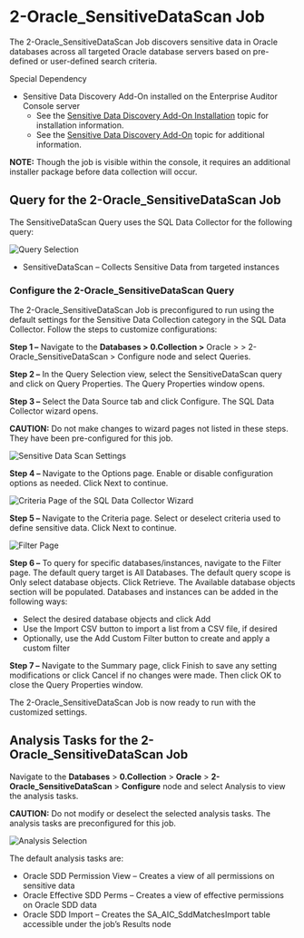 # 2-Oracle_SensitiveDataScan Job

The 2-Oracle_SensitiveDataScan Job discovers sensitive data in Oracle databases across all targeted
Oracle database servers based on pre-defined or user-defined search criteria.

Special Dependency

- Sensitive Data Discovery Add-On installed on the Enterprise Auditor Console server
    - See the
      [Sensitive Data Discovery Add-On Installation](/docs/accessanalyzer/11.6/install/sensitivedatadiscovery/overview.md)
      topic for installation information.
    - See the
      [Sensitive Data Discovery Add-On](/docs/accessanalyzer/11.6/sensitivedatadiscovery/overview.md)
      topic for additional information.

**NOTE:** Though the job is visible within the console, it requires an additional installer package
before data collection will occur.

## Query for the 2-Oracle_SensitiveDataScan Job

The SensitiveDataScan Query uses the SQL Data Collector for the following query:

![Query Selection](/img/versioned_docs/accessanalyzer_11.6/accessanalyzer/solutions/databases/oracle/collection/jobgroup9.webp)

- SensitiveDataScan – Collects Sensitive Data from targeted instances

### Configure the 2-Oracle_SensitiveDataScan Query

The 2-Oracle_SensitiveDataScan Job is preconfigured to run using the default settings for the
Sensitive Data Collection category in the SQL Data Collector. Follow the steps to customize
configurations:

**Step 1 –** Navigate to the **Databases > 0.Collection >** Oracle > > 2-Oracle_SensitiveDataScan >
Configure node and select Queries.

**Step 2 –** In the Query Selection view, select the SensitiveDataScan query and click on Query
Properties. The Query Properties window opens.

**Step 3 –** Select the Data Source tab and click Configure. The SQL Data Collector wizard opens.

**CAUTION:** Do not make changes to wizard pages not listed in these steps. They have been
pre-configured for this job.

![Sensitive Data Scan Settings](/img/versioned_docs/accessanalyzer_11.6/accessanalyzer/solutions/databases/oracle/collection/optionspage.webp)

**Step 4 –** Navigate to the Options page. Enable or disable configuration options as needed. Click
Next to continue.

![Criteria Page of the SQL Data Collector Wizard](/img/versioned_docs/accessanalyzer_11.6/accessanalyzer/solutions/databases/oracle/collection/criteriapage.webp)

**Step 5 –** Navigate to the Criteria page. Select or deselect criteria used to define sensitive
data. Click Next to continue.

![Filter Page](/img/versioned_docs/accessanalyzer_11.6/accessanalyzer/solutions/databases/oracle/collection/2oraclesensitivedatascanfilterpgae.webp)

**Step 6 –** To query for specific databases/instances, navigate to the Filter page. The default
query target is All Databases. The default query scope is Only select database objects. Click
Retrieve. The Available database objects section will be populated. Databases and instances can be
added in the following ways:

- Select the desired database objects and click Add
- Use the Import CSV button to import a list from a CSV file, if desired
- Optionally, use the Add Custom Filter button to create and apply a custom filter

**Step 7 –** Navigate to the Summary page, click Finish to save any setting modifications or click
Cancel if no changes were made. Then click OK to close the Query Properties window.

The 2-Oracle_SensitiveDataScan Job is now ready to run with the customized settings.

## Analysis Tasks for the 2-Oracle_SensitiveDataScan Job

Navigate to the **Databases** > **0.Collection** > **Oracle** > **2-Oracle_SensitiveDataScan** >
**Configure** node and select Analysis to view the analysis tasks.

**CAUTION:** Do not modify or deselect the selected analysis tasks. The analysis tasks are
preconfigured for this job.

![Analysis Selection](/img/versioned_docs/accessanalyzer_11.6/accessanalyzer/solutions/databases/oracle/collection/jobgroup13.webp)

The default analysis tasks are:

- Oracle SDD Permission View – Creates a view of all permissions on sensitive data
- Oracle Effective SDD Perms – Creates a view of effective permissions on Oracle SDD data
- Oracle SDD Import – Creates the SA_AIC_SddMatchesImport table accessible under the job’s Results
  node
